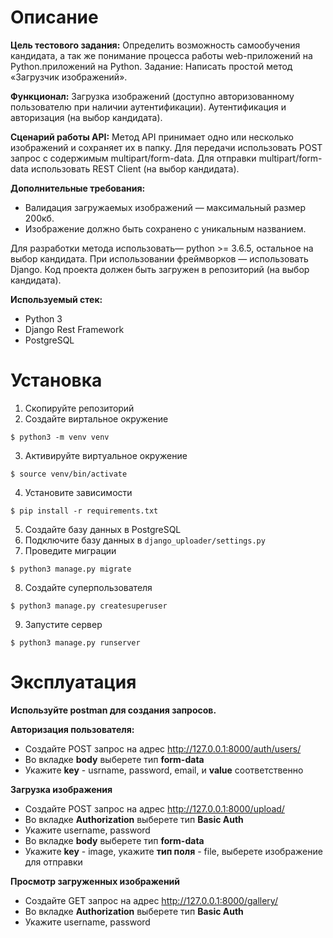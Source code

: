 # Описание
**Цель тестового задания:**
Определить возможность самообучения кандидата, а так же понимание процесса работы web-приложений на Python.приложений на Python.
Задание:
Написать простой метод «Загрузчик изображений».

**Функционал:**
Загрузка изображений (доступно авторизованному пользователю при наличии аутентификации). Аутентификация и авторизация (на выбор кандидата).

**Сценарий работы API:**
Метод API принимает одно или несколько изображений и сохраняет их в папку. Для передачи использовать POST запрос с содержимым multipart/form-data. Для отправки multipart/form-data использовать REST Client (на выбор кандидата).

**Дополнительные требования:**

 - Валидация загружаемых изображений — максимальный размер 200кб.
 - Изображение должно быть сохранено с уникальным названием.

Для разработки метода использовать— python >= 3.6.5, остальное на выбор кандидата.
При использовании фреймворков — использовать Django. Код проекта должен быть загружен в репозиторий (на выбор кандидата).


**Используемый стек:**

 - Python 3
 - Django Rest Framework
 - PostgreSQL 

# Установка

1. Скопируйте репозиторий
2. Создайте виртальное окружение
```
$ python3 -m venv venv
```
3. Активируйте виртуальное окружение
```
$ source venv/bin/activate
```
4. Установите зависимости
```
$ pip install -r requirements.txt
```
5. Создайте базу данных в PostgreSQL
6. Подключите базу данных в `django_uploader/settings.py`
7. Проведите миграции
```
$ python3 manage.py migrate
```
8. Создайте суперпользователя
```
$ python3 manage.py createsuperuser
```
9. Запустите сервер
```
$ python3 manage.py runserver
```

# Эксплуатация

**Используйте postman для создания запросов.**

**Авторизация пользователя:**
 - Создайте POST запрос на адрес http://127.0.0.1:8000/auth/users/
 - Во вкладке **body** выберете тип **form-data**
 - Укажите **key** - usrname, password, email, и **value** соответственно

**Загрузка изображения**
 - Создайте POST запрос на адрес http://127.0.0.1:8000/upload/
 - Во вкладке **Authorization** выберете тип **Basic Auth**
 - Укажите username, password
 - Во вкладке **body** выберете тип **form-data**
 - Укажите **key** - image, укажите **тип поля** - file, выберете изображение для отправки

**Просмотр загруженных изображений**
 - Создайте GET запрос на адрес http://127.0.0.1:8000/gallery/
 - Во вкладке **Authorization** выберете тип **Basic Auth**
 - Укажите username, password
